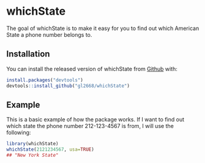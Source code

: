 
# whichState

<!-- badges: start -->
<!-- badges: end -->

The goal of whichState is to make it easy for you to find out which American State a phone number belongs to.

## Installation

You can install the released version of whichState from [Github](https://github.com/gl2668/whichState) with:

``` r
install.packages("devtools")
devtools::install_github("gl2668/whichState")
```

## Example

This is a basic example of how the package works. If I want to find out which state the phone number 212-123-4567 is from, I will use the following:

``` r
library(whichState)
whichState(2121234567, usa=TRUE)
## "New York State"
```

